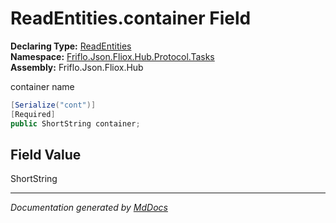 ﻿<!--  
  <auto-generated>   
    The contents of this file were generated by a tool.  
    Changes to this file may be list if the file is regenerated  
  </auto-generated>   
-->

# ReadEntities.container Field

**Declaring Type:** [ReadEntities](../index.md)  
**Namespace:** [Friflo.Json.Fliox.Hub.Protocol.Tasks](../../index.md)  
**Assembly:** Friflo.Json.Fliox.Hub

container name

```csharp
[Serialize("cont")]
[Required]
public ShortString container;
```

## Field Value

ShortString

___

*Documentation generated by [MdDocs](https://github.com/ap0llo/mddocs)*
